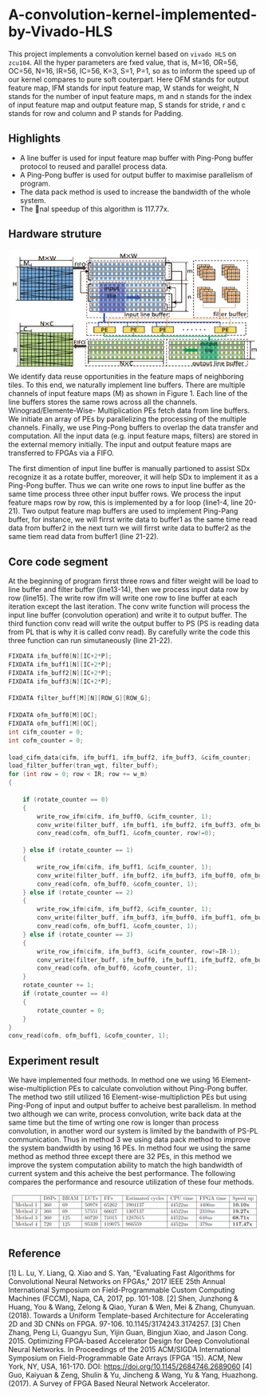 # A-convolution-kernel-implemented-by-Vivado-HLS
This project implements a convolution kernel based on `vivado HLS` on `zcu104`. All the hyper parameters
are fxed value, that is, M=16, OR=56, OC=56, N=16, IR=56, IC=56, K=3, S=1, P=1, so as to inform the speed up of our kernel compares to pure soft couterpart. Here OFM stands for output feature map, IFM stands for input feature map, W stands for weight, N stands for the number of input feature maps, m and n stands for the index of input feature map and output feature map, S stands for stride, r and c stands for row and column and P stands for Padding.

## Highlights
* A line buffer is used for input feature map buffer with Ping-Pong buffer protocol to reused and parallel process data.
* A Ping-Pong buffer is used for output buffer to maximise parallelism of program.
* The data pack method is used to increase the bandwidth of the whole system.
* The nal speedup of this algorithm is 117.77x.

## Hardware struture
![avatar](./fig/arch.png)
We identify data reuse opportunities in the feature maps of neighboring tiles. To this end, we naturally
implement line buffers. There are multiple channels of input feature maps (M) as shown in Figure 1.
Each line of the line buffers stores the same rows across all the channels. Winograd/Elemente-Wise-
Multiplication PEs fetch data from line buffers. We initiate an array of PEs by parallelizing the processing of the multiple channels. Finally, we use Ping-Pong buffers to overlap the data transfer and computation. All the input data (e.g. input feature maps,
filters) are stored in the external memory initially. The input and output feature maps are transferred
to FPGAs via a FIFO.

The first dimention of input line buffer is manually partioned to assist SDx recognize it as a rotate
buffer, moreover, it will help SDx to implement it as a Ping-Pong buffer. Thus we can write one rows to
input line buffer as the same time process three other input buffer rows. We process the input feature
maps row by row, this is implemented by a for loop (line1-4, line 20-21). Two output feature map buffers
are used to implement Ping-Pang buffer, for instance, we will firrst write data to buffer1 as the same time
read data from buffer2 in the next turn we will firrst write data to buffer2 as the same tiem read data
from buffer1 (line 21-22).

## Core code segment
At the beginning of program firrst three rows and filter weight will be load to line buffer and filter
buffer (line13-14), then we process input data row by row (line15). The write row ifm will write one row
to line buffer at each iteration except the last iteration. The conv write function will process the input
line buffer (convolution operation) and write it to output buffer. The third function conv read will write
the output buffer to PS (PS is reading data from PL that is why it is called conv read). By carefully
write the code this three function can run simutaneously (line 21-22).

```C
FIXDATA ifm_buff0[N][IC+2*P];
FIXDATA ifm_buff1[N][IC+2*P];
FIXDATA ifm_buff2[N][IC+2*P];
FIXDATA ifm_buff3[N][IC+2*P];

FIXDATA filter_buff[M][N][ROW_G][ROW_G];

FIXDATA ofm_buff0[M][OC];
FIXDATA ofm_buff1[M][OC];
int cifm_counter = 0;
int cofm_counter = 0;

load_cifm_data(cifm, ifm_buff1, ifm_buff2, ifm_buff3, &cifm_counter;
load_filter_buffer(tran_wgt, filter_buff);
for (int row = 0; row < IR; row += w_m)            
{

	if (rotate_counter == 0)
	{
		write_row_ifm(cifm, ifm_buff0, &cifm_counter, 1);
		conv_write(filter_buff, ifm_buff1, ifm_buff2, ifm_buff3, ofm_buff0);
		conv_read(cofm, ofm_buff1, &cofm_counter, row!=0);
	
	} else if (rotate_counter == 1)
	{
		write_row_ifm(cifm, ifm_buff1, &cifm_counter, 1);
		conv_write(filter_buff, ifm_buff2, ifm_buff3, ifm_buff0, ofm_buff1);
		conv_read(cofm, ofm_buff0, &cofm_counter, 1);
	} else if (rotate_counter == 2)
	{
		write_row_ifm(cifm, ifm_buff2, &cifm_counter, 1);
		conv_write(filter_buff, ifm_buff3, ifm_buff0, ifm_buff1, ofm_buff0);
		conv_read(cofm, ofm_buff1, &cofm_counter, 1);
	} else if (rotate_counter == 3)
	{
		write_row_ifm(cifm, ifm_buff3, &cifm_counter, row!=IR-1);
		conv_write(filter_buff, ifm_buff0, ifm_buff1, ifm_buff2, ofm_buff1);
		conv_read(cofm, ofm_buff0, &cofm_counter, 1);
	}
	rotate_counter += 1;
	if (rotate_counter == 4)
	{
		rotate_counter = 0;
	}
}
conv_read(cofm, ofm_buff1, &cofm_counter, 1);
```

## Experiment result
We have implemented four methods. In method one we using 16 Element-wise-multipliction PEs to calculate convolution without Ping-Pong buffer. The method two still utilized 16 Element-wise-multipliction PEs but using Ping-Pong of input and output buffer to acheive best parallelism. In method two although we can write, process convolution, write back data at the same time but the time of wrting one row is longer than process convolution, in another word our system is limited by the bandwith of PS-PL communication. Thus in method 3 we using data pack method to improve the system bandwidth by using 16 PEs. In method four we using the same method as method three except there are 32 PEs, in this method we improve the system computation ability to match the high bandwidth of current system and this acheive the best performance. The following compares the performance and resource utilization of these four methods.

![avatar](./fig/result.png)

## Reference
[1]	L. Lu, Y. Liang, Q. Xiao and S. Yan, "Evaluating Fast Algorithms for Convolutional Neural Networks on FPGAs," 2017 IEEE 25th Annual International Symposium on Field-Programmable Custom Computing Machines (FCCM), Napa, CA, 2017, pp. 101-108.
[2]	Shen, Junzhong \& Huang, You \& Wang, Zelong \& Qiao, Yuran \& Wen, Mei \& Zhang, Chunyuan. (2018). Towards a Uniform Template-based Architecture for Accelerating 2D and 3D CNNs on FPGA. 97-106. 10.1145/3174243.3174257. 
[3]	Chen Zhang, Peng Li, Guangyu Sun, Yijin Guan, Bingjun Xiao, and Jason Cong. 2015. Optimizing FPGA-based Accelerator Design for Deep Convolutional Neural Networks. In Proceedings of the 2015 ACM/SIGDA International Symposium on Field-Programmable Gate Arrays (FPGA '15). ACM, New York, NY, USA, 161-170. DOI: https://doi.org/10.1145/2684746.2689060
[4]	Guo, Kaiyuan \& Zeng, Shulin \& Yu, Jincheng \& Wang, Yu \& Yang, Huazhong. (2017). A Survey of FPGA Based Neural Network Accelerator. 
